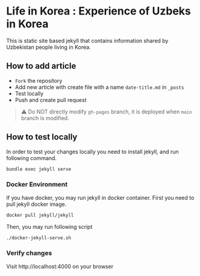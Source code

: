 # Life in Korea : Experience of Uzbeks in Korea
This is static site based jekyll that contains information shared by Uzbekistan people living in Korea.

## How to add article
- `Fork` the repository
- Add new article with create file with a name `date-title.md` in `_posts`
- Test locally
- Push and create pull request

> :warning: Do NOT directly modify `gh-pages` branch, it is deployed when `main` branch is  modified.


## How to test locally
In order to test your changes locally you need to install jekyll, 
and run following command.
```sh
bundle exec jekyll serve
```

### Docker Environment
If you have docker, you may run jekyll in docker container. 
First you need to pull jekyll docker image.
```sh
docker pull jekyll/jekyll
```

Then, you may run following script
```sh
./docker-jekyll-serve.sh
```


### Verify changes

Visit http://localhost:4000 on your browser
